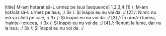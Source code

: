 [title] M-am hotarat să-L urmez pe Isus
[sequence] 1,2,3,4
[1]
/: M-am hotărât să-L urmez pe Isus, :/ 3x
/: Și înapoi eu nu voi da. :/
[2]
/: Nimic nu mă va clinti pe cale, :/ 3x
/: Și înapoi eu nu voi da. :/
[3]
/: În urmă-i lumea, 'nainte-i crucea, :/ 3x
/: Și înapoi eu nu voi da. :/
[4]
/: Renunț la lume, dar nu la Isus, :/ 3x
/: Și înapoi eu nu voi da. :/

